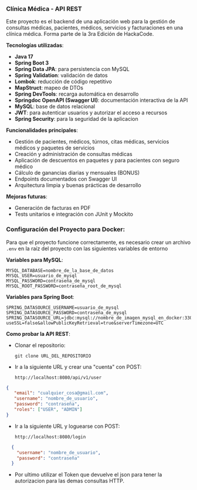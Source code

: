 ### Clínica Médica - API REST

Este proyecto es el backend de una aplicación web para la gestión de consultas médicas, pacientes, médicos, servicios y facturaciones en una clínica médica. Forma parte de la 3ra Edición de HackaCode.

**Tecnologías utilizadas**:

+ **Java 17**
+ **Spring Boot 3**
+ **Spring Data JPA**: para persistencia con MySQL
+ **Spring Validation**: validación de datos
+ **Lombok**: reducción de código repetitivo
+ **MapStruct**: mapeo de DTOs
+ **Spring DevTools**: recarga automática en desarrollo
+ **Springdoc OpenAPI (Swagger UI)**: documentación interactiva de la API
+ **MySQL**: base de datos relacional
+ **JWT**: para autenticar usuarios y autorizar el acceso a recursos 
+ **Spring Security**: para la seguridad de la aplicacion

**Funcionalidades principales**:
+ Gestión de pacientes, médicos, túrnos, citas médicas, servicios médicos y paquetes de servicios
+ Creación y administración de consultas médicas
+ Aplicación de descuentos en paquetes y para pacientes con seguro médico
+ Cálculo de ganancias diarias y mensuales (BONUS)
+ Endpoints documentados con Swagger UI
+ Arquitectura limpia y buenas prácticas de desarrollo

**Mejoras futuras**:
+ Generación de facturas en PDF
+ Tests unitarios e integración con JUnit y Mockito

### **Configuración del Proyecto para Docker**:

Para que el proyecto funcione correctamente, es necesario crear un archivo `.env` en la raíz del proyecto con las siguientes variables de entorno

**Variables para MySQL**:
```env
MYSQL_DATABASE=nombre_de_la_base_de_datos
MYSQL_USER=usuario_de_mysql
MYSQL_PASSWORD=contraseña_de_mysql
MYSQL_ROOT_PASSWORD=contraseña_root_de_mysql
```
**Variables para Spring Boot**:
```env
SPRING_DATASOURCE_USERNAME=usuario_de_mysql
SPRING_DATASOURCE_PASSWORD=contraseña_de_mysql
SPRING_DATASOURCE_URL=jdbc:mysql://nombre_de_imagen_mysql_en_docker:3306/nombre_de_la_base_de_datos?useSSL=false&allowPublicKeyRetrieval=true&serverTimezone=UTC
```
**Como probar la API REST**:

- Clonar el repositorio:

  `git clone URL_DEL_REPOSITORIO`

- Ir a la siguiente URL y crear una "cuenta" con POST:

  `http://localhost:8080/api/v1/user`
  
```json
{
   "email": "cualquier_cosa@gmail.com",
   "username": "nombre_de_usuario",
   "password": "contraseña",
   "roles": ["USER", "ADMIN"]
}
```
- Ir a la siguiente URL y loguearse con POST:

  `http://localhost:8080/login`
  
```json
  {
    "username": "nombre_de_usuario",
    "password": "contraseña"
  }
```
- Por ultimo utilizar el Token que devuelve el json para tener la autorizacion para las demas consultas HTTP.
